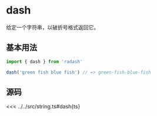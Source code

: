 # dash

给定一个字符串，以破折号格式返回它。

## 基本用法

```ts
import { dash } from 'radash'

dash('green fish blue fish') // => green-fish-blue-fish
```

## 源码

<<< ../../src/string.ts#dash{ts}
